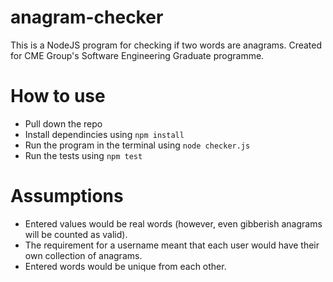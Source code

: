 # anagram-checker
This is a NodeJS program for checking if two words are anagrams. Created for CME Group's Software Engineering Graduate programme.

# How to use
* Pull down the repo
* Install dependincies using ```npm install```
* Run the program in the terminal using ```node checker.js```
* Run the tests using ```npm test```

# Assumptions
* Entered values would be real words (however, even gibberish anagrams will be counted as valid).
* The requirement for a username meant that each user would have their own collection of anagrams.
* Entered words would be unique from each other.
